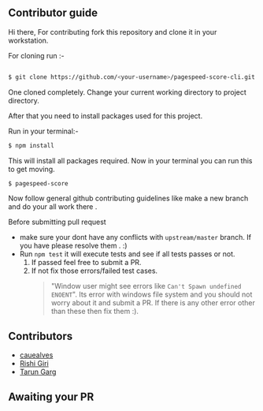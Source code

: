 ## Contributor guide

Hi there,
For contributing fork this repository and clone it in your workstation.

For cloning run :-

``` sh

$ git clone https://github.com/<your-username>/pagespeed-score-cli.git

```

One cloned completely. Change your current working directory to project directory.

After that you need to install packages used for this project.

Run in your terminal:-

``` sh
$ npm install
```

This will install all packages required.
Now in your terminal you can run this to get moving.
``` sh
$ pagespeed-score 
```
Now follow general github contributing guidelines like make a new branch and do your all work there .

Before submitting pull request 
- make sure your dont have any conflicts with `upstream/master` branch.
  If you have please resolve them . :)
- Run `npm test` it will execute tests and see if all tests passes or not.
    1. If passed feel free to submit a PR.
    2. If not fix those errors/failed test cases.
       > "Window user might see errors like `Can't Spawn undefined ENOENT`". Its error with windows file system
          and you should not worry about it and submit a PR.
          If there is any other error other than these then fix them :).


## Contributors
  - [cauealves](https://github.com/cauealves)
  - [Rishi Giri](https://github.com/CodeDotJS)
  - [Tarun Garg](https://tarungarg546.github.io)

## Awaiting your PR